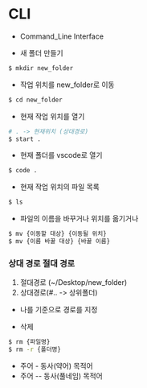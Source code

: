 # CLI
- Command_Line Interface

- 새 폴더 만들기
```bash
$ mkdir new_folder
```

- 작업 위치를 new_folder로 이동
```bash
$ cd new_folder
```

- 현재 작업 위치를 열기
```bash
# . -> 현재위치 (상대경로)
$ start .
```

- 현재 폴더를 vscode로 열기
```bash
$ code .
```

- 현재 작업 위치의 파일 목록
```bash
$ ls
```

- 파일의 이름을 바꾸거나 위치를 옮기거나
```bash
$ mv {이동할 대상} {이동될 위치}
$ mv {이름 바꿀 대상} {바꿀 이름}
```
### 상대 경로 절대 경로
1. 절대경로
(~/Desktop/new_folder)
2. 상대경로(#.. -> 상위폴더)
- 나를 기준으로 경로를 지정

- 삭제
```bash
$ rm {파일명}
$ rm -r {폴더명}
```

- 주어 - 동사(약어) 목적어
- 주어 -- 동사(풀네임) 목적어